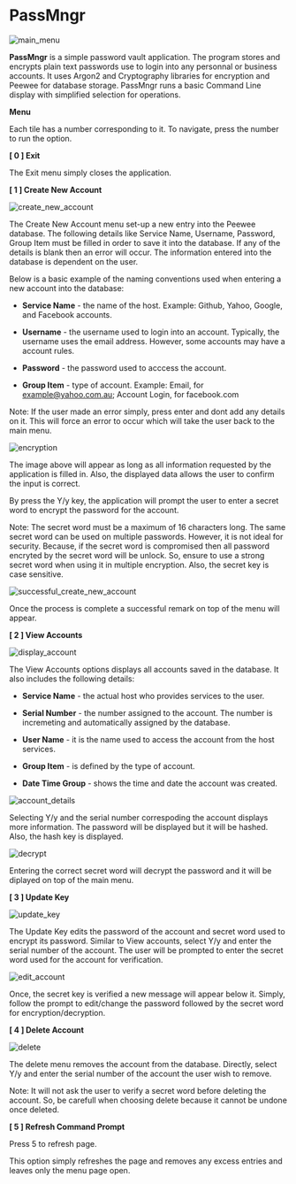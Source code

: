 # PassMngr
![main_menu](https://user-images.githubusercontent.com/51066040/64084137-8babd600-cd6b-11e9-8113-a1c3c0e4b2d1.png)

**PassMngr** is a simple password vault application. The program stores and encrypts plain text passwords use to login into any personnal or business accounts. It uses Argon2 and Cryptography libraries for encryption and Peewee for database storage. PassMngr runs a basic Command Line display with simplified selection for operations.

**Menu**

Each tile has a number corresponding to it. To navigate, press the number to run the option.

**[ 0 ] Exit**

The Exit menu simply closes the application.

**[ 1 ] Create New Account**

![create_new_account](https://user-images.githubusercontent.com/51066040/64084313-9bc4b500-cd6d-11e9-808d-91d4d8aec1da.png)

The Create New Account menu set-up a new entry into the Peewee database. The following details like Service Name, Username, Password, Group Item must be filled in order to save it into the database. If any of the details is blank then an error will occur. The information entered into the database is dependent on the user. 

Below is a basic example of the naming conventions used when entering a new account into the database:

* **Service Name** - the name of the host. Example: Github, Yahoo, Google, and Facebook accounts.

* **Username** - the username used to login into an account. Typically, the username uses the email address. However, some accounts may have a account rules. 

* **Password** - the password used to acccess the account.

* **Group Item** - type of account. Example: Email, for example@yahoo.com.au; Account Login, for facebook.com

Note: If the user made an error simply, press enter and dont add any details on it. This will force an error to occur which will take the user back to the main menu.

![encryption](https://user-images.githubusercontent.com/51066040/64085581-05958c80-cd77-11e9-8b45-bad99d72dd46.png)

The image above will appear as long as all information requested by the application is filled in. Also, the displayed data allows the user to confirm the input is correct.

By press the Y/y key, the application will prompt the user to enter a secret word to encrypt the password for the account.

Note: The secret word must be a maximum of 16 characters long. The same secret word can be used on multiple passwords. However, it is not ideal for security. Because, if the secret word is compromised then all password encryted by the secret word will be unlock. So, ensure to use a strong secret word when using it in multiple encryption. Also, the secret key is case sensitive.

![successful_create_new_account](https://user-images.githubusercontent.com/51066040/64085870-76897400-cd78-11e9-89cb-15033d229361.png)

Once the process is complete a successful remark on top of the menu will appear. 

**[ 2 ] View Accounts**

![display_account](https://user-images.githubusercontent.com/51066040/64086695-0c270280-cd7d-11e9-91d1-bed8079189ac.png)

The View Accounts options displays all accounts saved in the database. It also includes the following details:

* **Service Name** - the actual host who provides services to the user.

* **Serial Number** - the number assigned to the account. The number is incremeting and automatically assigned by the database.

* **User Name** - it is the name used to access the account from the host services.

* **Group Item** - is defined by the type of account.

* **Date Time Group** - shows the time and date the account was created.

![account_details](https://user-images.githubusercontent.com/51066040/64086807-97a09380-cd7d-11e9-8463-67fda32e21ec.png)

Selecting Y/y and the serial number correspoding the account displays more information. The password will be displayed but it will be hashed. Also, the hash key is displayed.

![decrypt](https://user-images.githubusercontent.com/51066040/64089130-fb2fbe80-cd87-11e9-93cf-d55de502ec1b.png)

Entering the correct secret word will decrypt the password and it will be diplayed on top of the main menu.

**[ 3 ] Update Key**

![update_key](https://user-images.githubusercontent.com/51066040/64089715-db4dca00-cd8a-11e9-8898-82e5fb48b364.png)

The Update Key edits the password of the account and secret word used to encrypt its password. Similar to View accounts, select Y/y and enter the serial number of the account. The user will be prompted to enter the secret word used for the account for verification.

![edit_account](https://user-images.githubusercontent.com/51066040/64090474-aa6f9400-cd8e-11e9-8a46-2e98fbafdd77.png)

Once, the secret key is verified a new message will appear below it. Simply, follow the prompt to edit/change the password followed by the secret word for encryption/decryption.

**[ 4 ] Delete Account**

![delete](https://user-images.githubusercontent.com/51066040/64092091-9d56a300-cd96-11e9-88d1-c31c557b812a.png)

The delete menu removes the account from the database. Directly, select Y/y and enter the serial number of the account the user wish to remove. 

Note: It will not ask the user to verify a secret word before deleting the account. So, be carefull when choosing delete because it cannot be undone once deleted.

**[ 5 ] Refresh Command Prompt**

Press 5 to refresh page.

This option simply refreshes the page and removes any excess entries and leaves only the menu page open.

